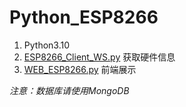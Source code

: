 # Python_ESP8266



1. Python3.10
2. [ESP8266_Client_WS.py](https://github.com/mxlbb/Python_ESP8266/blob/main/ESP8266_Client_WS.py) 获取硬件信息
3. [WEB_ESP8266.py](https://github.com/mxlbb/Python_ESP8266/blob/main/WEB_ESP8266.py) 前端展示

*注意：数据库请使用MongoDB*
